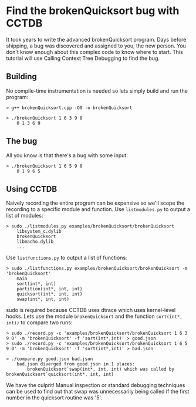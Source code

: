 Find the brokenQuicksort bug with CCTDB
=========

It took years to write the advanced brokenQuicksort program. Days before shipping, a bug was discovered and assigned to you, the new person. You don't know enough about this complex code to know where to start. This tutorial will use Calling Context Tree Debugging to find the bug.

Building
---------
No compile-time instrumentation is needed so lets simply build and run the program:
```
> g++ brokenQuicksort.cpp -O0 -o brokenQuicksort

> ./brokenQuicksort 1 6 3 9 0
    0 1 3 6 9
```


The bug
---------
All you know is that there's a bug with some input:
```
> ./brokenQuicksort 1 6 5 9 0
    0 1 9 6 5
```

Using CCTDB
--------

Naively recording the entire program can be expensive so we'll scope the recording to a specific module and function.
Use `listmodules.py` to output a list of modules:
```
> sudo ./listmodules.py examples/brokenQuicksort/brokenQuicksort
    libsystem_c.dylib
    brokenQuicksort
    libmacho.dylib
    ...
```

Use `listfunctions.py` to output a list of functions:
```
> sudo ./listfunctions.py examples/brokenQuicksort/brokenQuicksort -m 'brokenQuicksort'
    main
    sort(int*, int)
    partition(int*, int, int)
    quicksort(int*, int, int)
    swap(int*, int, int)
```

sudo is required because CCTDB uses dtrace which uses kernel-level hooks. Lets use the module `brokenQuicksort` and the function `sort(int*, int))` to compare two runs:
```
> sudo ./record.py -c 'examples/brokenQuicksort/brokenQuicksort 1 6 3 9 0' -m 'brokenQuicksort' -f 'sort(int*,int)' > good.json
> sudo ./record.py -c 'examples/brokenQuicksort/brokenQuicksort 1 6 5 9 0' -m 'brokenQuicksort' -f 'sort(int*,int)' > bad.json

> ./compare.py good.json bad.json
    bad.json diverged from good.json in 1 places:
        brokenQuicksort`swap(int*, int, int) which was called by brokenQuicksort`quicksort(int*, int, int)
```

We have the culprit! Manual inspection or standard debugging techniques can be used to find out that swap was unnecessarily being called if the first number in the quicksort routine was '5'.